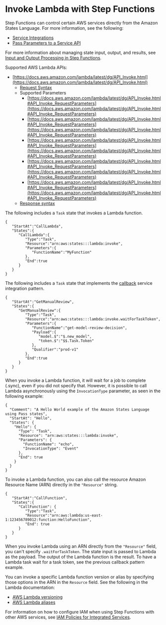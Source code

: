 # Invoke Lambda with Step Functions<a name="connect-lambda"></a>

Step Functions can control certain AWS services directly from the Amazon States Language\. For more information, see the following:
+ [Service Integrations](concepts-service-integrations.md)
+ [Pass Parameters to a Service API](connect-parameters.md)

For more information about managing state input, output, and results, see [Input and Output Processing in Step Functions](concepts-input-output-filtering.md)\.

Supported AWS Lambda APIs:
+ [https://docs.aws.amazon.com/lambda/latest/dg/API_Invoke.html](https://docs.aws.amazon.com/lambda/latest/dg/API_Invoke.html)
  + [Request Syntax](https://docs.aws.amazon.com/lambda/latest/dg/API_Invoke.html#API_Invoke_RequestParameters)
  + Supported Parameters
    + [https://docs.aws.amazon.com/lambda/latest/dg/API_Invoke.html#API_Invoke_RequestParameters](https://docs.aws.amazon.com/lambda/latest/dg/API_Invoke.html#API_Invoke_RequestParameters)
    + [https://docs.aws.amazon.com/lambda/latest/dg/API_Invoke.html#API_Invoke_RequestParameters](https://docs.aws.amazon.com/lambda/latest/dg/API_Invoke.html#API_Invoke_RequestParameters)
    + [https://docs.aws.amazon.com/lambda/latest/dg/API_Invoke.html#API_Invoke_RequestParameters](https://docs.aws.amazon.com/lambda/latest/dg/API_Invoke.html#API_Invoke_RequestParameters)
    + [https://docs.aws.amazon.com/lambda/latest/dg/API_Invoke.html#API_Invoke_RequestParameters](https://docs.aws.amazon.com/lambda/latest/dg/API_Invoke.html#API_Invoke_RequestParameters)
    + [https://docs.aws.amazon.com/lambda/latest/dg/API_Invoke.html#API_Invoke_RequestParameters](https://docs.aws.amazon.com/lambda/latest/dg/API_Invoke.html#API_Invoke_RequestParameters)
  + [Response syntax](https://docs.aws.amazon.com/lambda/latest/dg/API_Invoke.html#API_Invoke_ResponseSyntax)

The following includes a `Task` state that invokes a Lambda function\.

```
{  
   "StartAt":"CallLambda",
   "States":{  
      "CallLambda":{  
         "Type":"Task",
         "Resource":"arn:aws:states:::lambda:invoke",
         "Parameters":{  
            "FunctionName":"MyFunction"
         },
         "End":true
      }
   }
}
```

The following includes a `Task` state that implements the [callback](connect-to-resource.md#connect-wait-token) service integration pattern\.

```
{  
   "StartAt":"GetManualReview",
   "States":{  
      "GetManualReview":{  
         "Type":"Task",
         "Resource":"arn:aws:states:::lambda:invoke.waitForTaskToken",
         "Parameters":{  
            "FunctionName":"get-model-review-decision",
            "Payload":{  
               "model.$":"$.new_model",
               "token.$":"$$.Task.Token"
            },
            "Qualifier":"prod-v1"
         },
         "End":true
      }
   }
}
```

When you invoke a Lambda function, it will wait for a job to complete \(\.sync\), even if you did not specify that\. However, it is possible to call Lambda asynchronously using the `InvocationType` parameter, as seen in the following example:

```
{
  "Comment": "A Hello World example of the Amazon States Language using Pass states",
  "StartAt": "Hello",
  "States": {
    "Hello": {
      "Type": "Task",
      "Resource": "arn:aws:states:::lambda:invoke",
      "Parameters": {
        "FunctionName": "echo",
        "InvocationType": "Event"
      },
      "End": true
    }
  }
}
```

To invoke a Lambda function, you can also call the resource Amazon Resource Name \(ARN\) directly in the `"Resource"` string\.

```
{  
   "StartAt":"CallFunction",
   "States":{  
      "CallFunction": {  
         "Type":"Task",
         "Resource":"arn:aws:lambda:us-east-1:123456789012:function:HelloFunction",
         "End": true
      }
   }
}
```

When you invoke Lambda using an ARN directly from the `"Resource"` field, you can't specify `.waitForTaskToken`\. The state input is passed to Lambda as the payload\. The output of the Lambda function is the result\. To have a Lambda task wait for a task token, see the previous callback pattern example\.

You can invoke a specific Lambda function version or alias by specifying those options in the ARN in the `Resource` field\. See the following in the Lambda documentation:
+ [AWS Lambda versioning](https://docs.aws.amazon.com/lambda/latest/dg/versioning-intro.html)
+ [AWS Lambda aliases](https://docs.aws.amazon.com/lambda/latest/dg/aliases-intro.html)

For information on how to configure IAM when using Step Functions with other AWS services, see [IAM Policies for Integrated Services](service-integration-iam-templates.md)\.